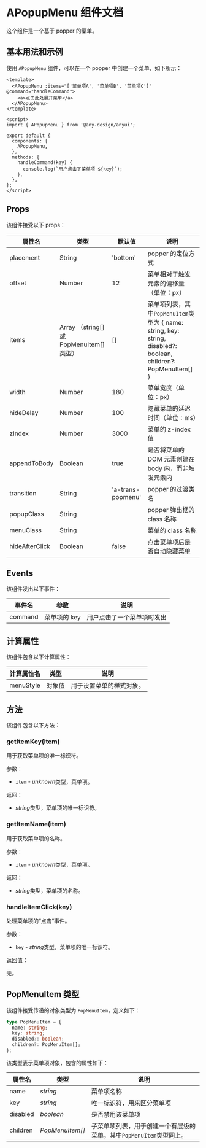 # APopupMenu 组件文档

这个组件是一个基于 popper 的菜单。

## 基本用法和示例

使用 `APopupMenu` 组件，可以在一个 popper 中创建一个菜单，如下所示：

```vue
<template>
  <APopupMenu :items="['菜单项A', '菜单项B', '菜单项C']" @command="handleCommand">
    <a>点击此处展开菜单</a>
  </APopupMenu>
</template>

<script>
import { APopupMenu } from '@any-design/anyui';

export default {
  components: {
    APopupMenu,
  },
  methods: {
    handleCommand(key) {
      console.log(`用户点击了菜单项 ${key}`);
    },
  },
};
</script>
```

## Props

该组件接受以下 props：

| 属性名         | 类型                                     | 默认值            | 说明                                                                                                            |
| -------------- | ---------------------------------------- | ----------------- | --------------------------------------------------------------------------------------------------------------- |
| placement      | String                                   | 'bottom'          | popper 的定位方式                                                                                               |
| offset         | Number                                   | 12                | 菜单相对于触发元素的偏移量（单位：px）                                                                          |
| items          | Array （string[] 或 PopMenuItem[] 类型） | []                | 菜单项列表，其中`PopMenuItem`类型为 { name: string, key: string, disabled?: boolean, children?: PopMenuItem[] } |
| width          | Number                                   | 180               | 菜单宽度（单位：px）                                                                                            |
| hideDelay      | Number                                   | 100               | 隐藏菜单的延迟时间（单位：ms）                                                                                  |
| zIndex         | Number                                   | 3000              | 菜单的 z-index 值                                                                                               |
| appendToBody   | Boolean                                  | true              | 是否将菜单的 DOM 元素创建在 body 内，而非触发元素内                                                             |
| transition     | String                                   | 'a-trans-popmenu' | popper 的过渡类名                                                                                               |
| popupClass     | String                                   |                   | popper 弹出框的 class 名称                                                                                      |
| menuClass      | String                                   |                   | 菜单的 class 名称                                                                                               |
| hideAfterClick | Boolean                                  | false             | 点击菜单项后是否自动隐藏菜单                                                                                    |

## Events

该组件发出以下事件：

| 事件名  | 参数         | 说明                       |
| ------- | ------------ | -------------------------- |
| command | 菜单项的 key | 用户点击了一个菜单项时发出 |

## 计算属性

该组件包含以下计算属性：

| 计算属性名 | 类型   | 说明                     |
| ---------- | ------ | ------------------------ |
| menuStyle  | 对象值 | 用于设置菜单的样式对象。 |

## 方法

该组件包含以下方法：

### getItemKey(item)

用于获取菜单项的唯一标识符。

参数：

- `item` - *unknown*类型，菜单项。

返回：

- *string*类型，菜单项的唯一标识符。

### getItemName(item)

用于获取菜单项的名称。

参数：

- `item` - *unknown*类型，菜单项。

返回：

- *string*类型，菜单项的名称。

### handleItemClick(key)

处理菜单项的“点击”事件。

参数：

- `key` - *string*类型，菜单项的唯一标识符。

返回值：

无。

## PopMenuItem 类型

该组件接受传递的对象类型为 `PopMenuItem`，定义如下：

```typescript
type PopMenuItem = {
  name: string;
  key: string;
  disabled?: boolean;
  children?: PopMenuItem[];
};
```

该类型表示菜单项对象，包含的属性如下：

| 属性名   | 类型            | 说明                                                                |
| -------- | --------------- | ------------------------------------------------------------------- |
| name     | _string_        | 菜单项名称                                                          |
| key      | _string_        | 唯一标识符，用来区分菜单项                                          |
| disabled | _boolean_       | 是否禁用该菜单项                                                    |
| children | _PopMenuItem[]_ | 子菜单项列表，用于创建一个有层级的菜单，其中`PopMenuItem`类型同上。 |
